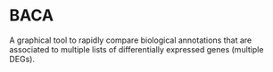 # BACA

A graphical tool to rapidly compare biological annotations that are associated to multiple lists of differentially expressed genes (multiple DEGs).
